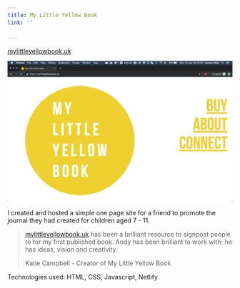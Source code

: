 ```yaml
---
title: My Little Yellow Book
link: ''

---
```

[mylittleyellowbook.uk](https://mylittleyellowbook.uk)

![](/uploads/2019/08/14/mylittleyellowbook-min.png)

I created and hosted a simple one page site for a friend to promote the journal they had created for children aged 7 - 11.

> [mylittleyellowbook.uk](http://mylittleyellowbook.uk/) has been a brilliant resource to signpost people to for my first published book. Andy has been brilliant to work with; he has ideas, vision and creativity.  
>
> Katie Campbell - Creator of My Little Yellow Book

Technologies used: HTML, CSS, Javascript, Netlify
